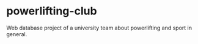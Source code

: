 # powerlifting-club
Web database project of a university team about powerlifting and sport in general.
